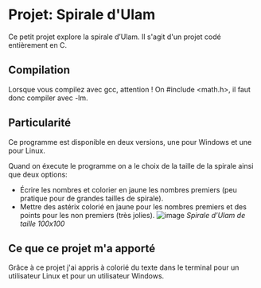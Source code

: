 # Projet: Spirale d'Ulam
Ce petit projet explore la spirale d’Ulam. Il s'agit d'un projet codé entièrement en C. 

## Compilation
Lorsque vous compilez avec gcc, attention ! On #include <math.h>, il faut donc compiler avec -lm.

## Particularité

Ce programme est disponible en deux versions, une pour Windows et une pour Linux.

Quand on éxecute le programme on a le choix de la taille de la spirale ainsi que deux options:

- Écrire les nombres et colorier en jaune les nombres premiers (peu pratique pour de grandes tailles de spirale).
- Mettre des astérix colorié en jaune pour les nombres premiers et des points pour les non premiers (très jolies).
![image](https://github.com/user-attachments/assets/7c6175c8-2a86-4eee-b551-7a4d99031813)
*Spirale d'Ulam de taille 100x100*

## Ce que ce projet m'a apporté

Grâce à ce projet j'ai appris à colorié du texte dans le terminal pour un utilisateur Linux et pour un utilisateur Windows.
